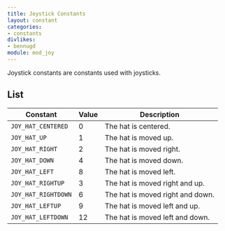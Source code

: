 ```yaml
---
title: Joystick Constants
layout: constant
categories:
- constants
divlikes:
- bennugd
module: mod_joy
---
```


Joystick constants are constants used with joysticks.

## List

| Constant | Value | Description |
|---|---|---|
| `JOY_HAT_CENTERED` | 0 | The hat is centered. |
| `JOY_HAT_UP` | 1 | The hat is moved up. |
| `JOY_HAT_RIGHT` | 2 | The hat is moved right. |
| `JOY_HAT_DOWN` | 4 | The hat is moved down. |
| `JOY_HAT_LEFT` | 8 | The hat is moved left. |
| `JOY_HAT_RIGHTUP` | 3 | The hat is moved right and up. |
| `JOY_HAT_RIGHTDOWN` | 6 | The hat is moved right and down. |
| `JOY_HAT_LEFTUP` | 9 | The hat is moved left and up. |
| `JOY_HAT_LEFTDOWN` | 12 | The hat is moved left and down. |
